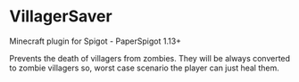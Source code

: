 # VillagerSaver
 Minecraft plugin for Spigot - PaperSpigot 1.13+
 
Prevents the death of villagers from zombies. They will be always converted to zombie villagers so, worst case scenario the player can just heal them.
